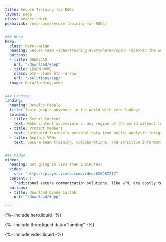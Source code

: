 ```yaml
---
title: Secure Training for NGOs 
layout: page
class: header--dark
permalink: /use-case/secure-training-for-NGOs/


### Hero
hero:
  class: hero--align
  heading: Secure team <span>training everywhere</span> <span>in the world</span>.
  buttons:
  - title: DOWNLOAD
    url: "/download/#app"
  - title: LEARN MORE
    class: btn--blank btn--arrow
    url: "/solutions/app/"
  image: hero/landing.webp


### Landing
landing:
  heading: Develop People
  title: Train people anywhere in the world with zero leakage.  
  columns:
  - title: Secure Content
    text: Make content accessible in any region of the world without leakage of proprietary or sensitive content. 
  - title: Protect Members
    text: Safeguard trainee’s personal data from online analytic integrations or local ISPs.  
  - title: Replace VPNs
    text: Secure team training, collaborations, and sensitive information without highly detectable and expensive VPNs. 


### Video
video:
  heading: Get going in less than 2 minutes!
  video: 
    src: "https://player.vimeo.com/video/826987217"
  content: |
    Traditional secure communication solutions, like VPN, are costly to setup and maintain. Modern cloud storage solutions don't have the level of security and privacy required. If you need to share sensitive files and data across your team, Diode Collab may be the perfect solution.
  buttons:
  - title: Download Diode Collab
    url: "/download/#app"

---
```


{%- include hero.liquid -%}

{%- include three.liquid data="landing" -%}

{%- include video.liquid -%}
